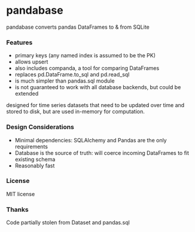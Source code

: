 # pandabase
pandabase converts pandas DataFrames to &amp; from SQLite

### Features
* primary keys (any named index is assumed to be the PK)
* allows upsert
* also includes companda, a tool for comparing DataFrames
* replaces pd.DataFrame.to_sql and pd.read_sql
* is much simpler than pandas.sql module
* is not guaranteed to work with all database backends, but could be extended

designed for time series datasets that need to be updated over time and stored to disk,
but are used in-memory for computation.

### Design Considerations
* Minimal dependencies: SQLAlchemy and Pandas are the only requirements
* Database is the source of truth: will coerce incoming DataFrames to fit existing schema
* Reasonably fast

### License
MIT license

### Thanks
Code partially stolen from Dataset and pandas.sql